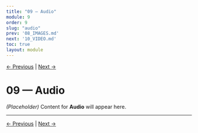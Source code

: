 ```yaml
---
title: "09 — Audio"
module: 9
order: 9
slug: "audio"
prev: '08_IMAGES.md'
next: '10_VIDEO.md'
toc: true
layout: module
---
```

[← Previous](08_IMAGES.md) | [Next →](10_VIDEO.md)

# 09 — Audio

*(Placeholder)* Content for **Audio** will appear here.

---

[← Previous](08_IMAGES.md) | [Next →](10_VIDEO.md)
